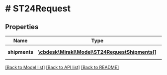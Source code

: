 # # ST24Request

## Properties

Name | Type | Description | Notes
------------ | ------------- | ------------- | -------------
**shipments** | [**\cbdesk\Mirakl\Model\ST24RequestShipments[]**](ST24RequestShipments.md) | Shipment ids | [optional]

[[Back to Model list]](../../README.md#models) [[Back to API list]](../../README.md#endpoints) [[Back to README]](../../README.md)
